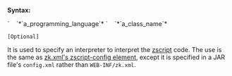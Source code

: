 **Syntax:**

<zscript-config>  
`    `<language-name>*`a_programming_language`*</language-name>  
`    `<interpreter-class>*`a_class_name`*</interpreter-class>  
</zscript-config>

`[Optional]`

It is used to specify an interpreter to interpret the
[zscript](ZUML_Reference/ZUML/Elements/zscript) code. The use
is the same as [zk.xml's zscript-config
element](ZK_Configuration_Reference/zk.xml/The_zscript-config_Element),
except it is specified in a JAR file's `config.xml` rather than
`WEB-INF/zk.xml`.


